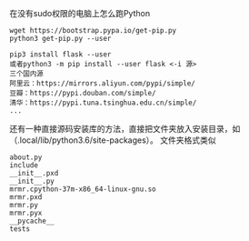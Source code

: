 在没有sudo权限的电脑上怎么跑Python

```
wget https://bootstrap.pypa.io/get-pip.py
python3 get-pip.py --user

pip3 install flask --user
或者python3 -m pip install --user flask <-i 源>
三个国内源
阿里云：https://mirrors.aliyun.com/pypi/simple/
豆瓣：https://pypi.douban.com/simple/
清华：https://pypi.tuna.tsinghua.edu.cn/simple/
...
```


还有一种直接源码安装库的方法，直接把文件夹放入安装目录，如（.local/lib/python3.6/site-packages）。
文件夹格式类似
```
about.py
include
__init__.pxd
__init__.py
mrmr.cpython-37m-x86_64-linux-gnu.so
mrmr.pxd
mrmr.py
mrmr.pyx
__pycache__
tests
```